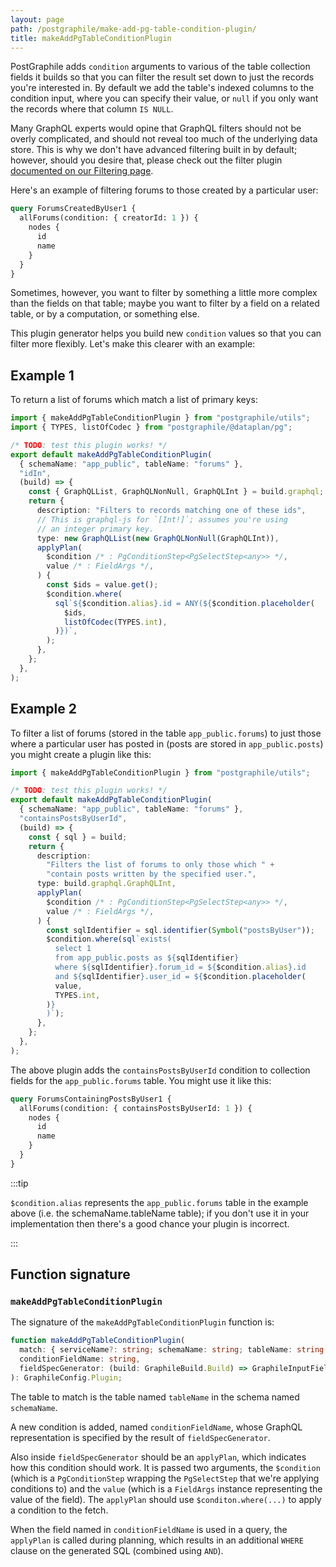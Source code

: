 ```yaml
---
layout: page
path: /postgraphile/make-add-pg-table-condition-plugin/
title: makeAddPgTableConditionPlugin
---
```


PostGraphile adds `condition` arguments to various of the table collection
fields it builds so that you can filter the result set down to just the records
you're interested in. By default we add the table's indexed columns to the
condition input, where you can specify their value, or `null` if you only want
the records where that column `IS NULL`.

Many GraphQL experts would opine that GraphQL filters should not be overly
complicated, and should not reveal too much of the underlying data store. This
is why we don't have advanced filtering built in by default; however, should you
desire that, please check out the filter plugin
[documented on our Filtering page](./filtering/).

Here's an example of filtering forums to those created by a particular user:

```graphql
query ForumsCreatedByUser1 {
  allForums(condition: { creatorId: 1 }) {
    nodes {
      id
      name
    }
  }
}
```

Sometimes, however, you want to filter by something a little more complex than
the fields on that table; maybe you want to filter by a field on a related
table, or by a computation, or something else.

This plugin generator helps you build new `condition` values so that you can
filter more flexibly. Let's make this clearer with an example:

## Example 1

To return a list of forums which match a list of primary keys:

```ts
import { makeAddPgTableConditionPlugin } from "postgraphile/utils";
import { TYPES, listOfCodec } from "postgraphile/@dataplan/pg";

/* TODO: test this plugin works! */
export default makeAddPgTableConditionPlugin(
  { schemaName: "app_public", tableName: "forums" },
  "idIn",
  (build) => {
    const { GraphQLList, GraphQLNonNull, GraphQLInt } = build.graphql;
    return {
      description: "Filters to records matching one of these ids",
      // This is graphql-js for `[Int!]`; assumes you're using
      // an integer primary key.
      type: new GraphQLList(new GraphQLNonNull(GraphQLInt)),
      applyPlan(
        $condition /* : PgConditionStep<PgSelectStep<any>> */,
        value /* : FieldArgs */,
      ) {
        const $ids = value.get();
        $condition.where(
          sql`${$condition.alias}.id = ANY(${$condition.placeholder(
            $ids,
            listOfCodec(TYPES.int),
          )})`,
        );
      },
    };
  },
);
```

## Example 2

To filter a list of forums (stored in the table `app_public.forums`) to just
those where a particular user has posted in (posts are stored in
`app_public.posts`) you might create a plugin like this:

```ts
import { makeAddPgTableConditionPlugin } from "postgraphile/utils";

/* TODO: test this plugin works! */
export default makeAddPgTableConditionPlugin(
  { schemaName: "app_public", tableName: "forums" },
  "containsPostsByUserId",
  (build) => {
    const { sql } = build;
    return {
      description:
        "Filters the list of forums to only those which " +
        "contain posts written by the specified user.",
      type: build.graphql.GraphQLInt,
      applyPlan(
        $condition /* : PgConditionStep<PgSelectStep<any>> */,
        value /* : FieldArgs */,
      ) {
        const sqlIdentifier = sql.identifier(Symbol("postsByUser"));
        $condition.where(sql`exists(
          select 1
          from app_public.posts as ${sqlIdentifier}
          where ${sqlIdentifier}.forum_id = ${$condition.alias}.id
          and ${sqlIdentifier}.user_id = ${$condition.placeholder(
          value,
          TYPES.int,
        )}
        )`);
      },
    };
  },
);
```

The above plugin adds the `containsPostsByUserId` condition to collection fields
for the `app_public.forums` table. You might use it like this:

```graphql
query ForumsContainingPostsByUser1 {
  allForums(condition: { containsPostsByUserId: 1 }) {
    nodes {
      id
      name
    }
  }
}
```

:::tip

`$condition.alias` represents the `app_public.forums` table in the example
above (i.e. the schemaName.tableName table); if you don't use it in your
implementation then there's a good chance your plugin is incorrect.

:::

<!-- V5 doesn't allow ordering like this?

## Example with ordering

It's also possible for condition plugins to change the order of results by using
[QueryBuilder](./make-extend-schema-plugin/#querybuilder)'s `orderBy` method.
The following example both limits the list of quizzes returned to only those
with a certain number of entries, _and_ orders the results such that the quizzes
with the most entries are listed first.

This example if quite contrived, but this functionality can be useful for a
number of purposes: filtering and ordering by full text search results,
filtering and ordering by proximity, etc.

Note: prior to `graphile-utils` v4.9.1 (unreleased at time of writing), a plugin
like this should be loaded via `--prepend-plugins` (or `prependPlugins` in the
library mode) because otherwise the default ordering plugin dominates the order.

```js
const { makeAddPgTableConditionPlugin } = require("graphile-utils");

module.exports = makeAddPgTableConditionPlugin(
  "app_public",
  "quiz",
  "entryCountMin",
  (build) => ({
    type: build.graphql.GraphQLInt,
  }),
  (value, { queryBuilder, sql, sqlTableAlias }) => {
    if (value == null) {
      return;
    }

    // Order the result set by the number of entries the quiz has
    queryBuilder.orderBy(
      sql.fragment`(select count(*) from app_public.quiz_entry where quiz_entry.quiz_id = ${sqlTableAlias}.id)`,
      false,
      false,
    );

    // Filter to only quizzes that have at least `value` entries.
    return sql.fragment`(select count(*) from app_public.quiz_entry where quiz_entry.quiz_id = ${sqlTableAlias}.id) >= ${sql.value(
      value,
    )}`;
  },
);
```

-->

## Function signature

### `makeAddPgTableConditionPlugin`

The signature of the `makeAddPgTableConditionPlugin` function is:

```ts
function makeAddPgTableConditionPlugin(
  match: { serviceName?: string; schemaName: string; tableName: string },
  conditionFieldName: string,
  fieldSpecGenerator: (build: GraphileBuild.Build) => GraphileInputFieldConfig,
): GraphileConfig.Plugin;
```

The table to match is the table named `tableName` in the schema named
`schemaName`.

A new condition is added, named `conditionFieldName`, whose GraphQL
representation is specified by the result of `fieldSpecGenerator`.

Also inside `fieldSpecGenerator` should be an `applyPlan`, which indicates how
this condition should work. It is passed two arguments, the `$condition` (which
is a `PgConditionStep` wrapping the `PgSelectStep` that we're applying
conditions to) and the `value` (which is a `FieldArgs` instance representing
the value of the field). The `applyPlan` should use `$conditon.where(...)` to
apply a condition to the fetch.

When the field named in `conditionFieldName` is used in a query, the
`applyPlan` is called during planning, which results in an additional `WHERE`
clause on the generated SQL (combined using `AND`).
